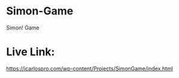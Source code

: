 # Simon-Game
Simon! Game

# Live Link:
https://icarlospro.com/wp-content/Projects/SimonGame/index.html
